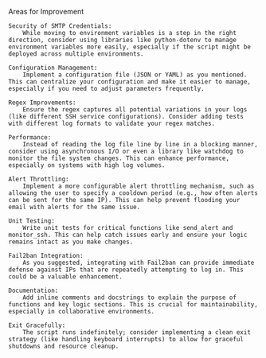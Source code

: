 Areas for Improvement

    Security of SMTP Credentials:
        While moving to environment variables is a step in the right direction, consider using libraries like python-dotenv to manage environment variables more easily, especially if the script might be deployed across multiple environments.

    Configuration Management:
        Implement a configuration file (JSON or YAML) as you mentioned. This can centralize your configuration and make it easier to manage, especially if you need to adjust parameters frequently.

    Regex Improvements:
        Ensure the regex captures all potential variations in your logs (like different SSH service configurations). Consider adding tests with different log formats to validate your regex matches.

    Performance:
        Instead of reading the log file line by line in a blocking manner, consider using asynchronous I/O or even a library like watchdog to monitor the file system changes. This can enhance performance, especially on systems with high log volumes.

    Alert Throttling:
        Implement a more configurable alert throttling mechanism, such as allowing the user to specify a cooldown period (e.g., how often alerts can be sent for the same IP). This can help prevent flooding your email with alerts for the same issue.

    Unit Testing:
        Write unit tests for critical functions like send_alert and monitor_ssh. This can help catch issues early and ensure your logic remains intact as you make changes.

    Fail2ban Integration:
        As you suggested, integrating with Fail2ban can provide immediate defense against IPs that are repeatedly attempting to log in. This could be a valuable enhancement.

    Documentation:
        Add inline comments and docstrings to explain the purpose of functions and key logic sections. This is crucial for maintainability, especially in collaborative environments.

    Exit Gracefully:
        The script runs indefinitely; consider implementing a clean exit strategy (like handling keyboard interrupts) to allow for graceful shutdowns and resource cleanup.

